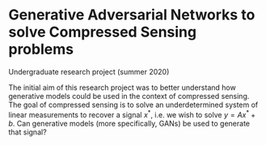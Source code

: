 # Generative Adversarial Networks to solve Compressed Sensing problems
Undergraduate research project (summer 2020)

The initial aim of this research project was to better understand how generative models could be used in the context of compressed sensing. The goal of compressed sensing is to solve an underdetermined system of linear measurements to recover a signal $x^*$, i.e. we wish to solve $y=Ax^*+b$. Can generative models (more specifically, GANs) be used to generate that signal?


